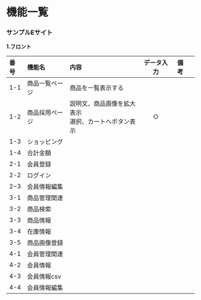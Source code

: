 # 機能一覧
### サンプルEサイト
**1.フロント**

|番号|機能名|内容|データ入力|備考||
|:---|:---|:---|:---:|:----:|:---|
|1-1|商品一覧ページ|商品を一覧表示する||||
|1-2|商品採用ページ|説明文、商品画像を拡大表示<br>選択、カートへボタン表示|○|||
|1-3|ショッピング|||||
|1-4|合計金額|||||
|2-1|会員登録|||||
|2-2|ログイン|||||
|2−3|会員情報編集|||||
|3-1|商品管理関連|||||
|3-2|商品検索|||||
|3-3|商品情報|||||
|3-4|在庫情報|||||
|3-5|商品画像登録|||||
|4-1|会員管理関連|||||
|4-2|会員情報|||||
|4-3|会員情報csv|||||
|4-4|会員情報編集|||||
